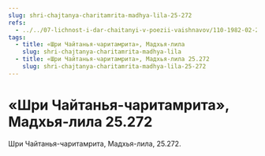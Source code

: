 ```yaml
---
slug: shri-chajtanya-charitamrita-madhya-lila-25-272
refs:
  - ../../07-lichnost-i-dar-chaitanyi-v-poezii-vaishnavov/110-1982-02-23-a3-soznanie-krishny-i-soznanie-gaurangi-molitva-krishnadasa-kaviradzha.md
tags:
  - title: «Шри Чайтанья-чаритамрита», Мадхья-лила
    slug: shri-chajtanya-charitamrita-madhya-lila
  - title: «Шри Чайтанья-чаритамрита», Мадхья-лила 25.272
    slug: shri-chajtanya-charitamrita-madhya-lila-25-272
---
```


# «Шри Чайтанья-чаритамрита», Мадхья-лила 25.272

Шри Чайтанья-чаритамрита, Мадхья-лила, 25.272.

